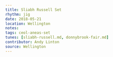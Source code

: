 ```yaml
---
title: Sliabh Russell Set
rhythm: jig
date: 2018-05-21
location: Wellington
notes:
tags: ceol-aneas-set
tunes: [sliabh-russell.md, donnybrook-fair.md]
contributor: Andy Linton
source: Wellington
---
```

